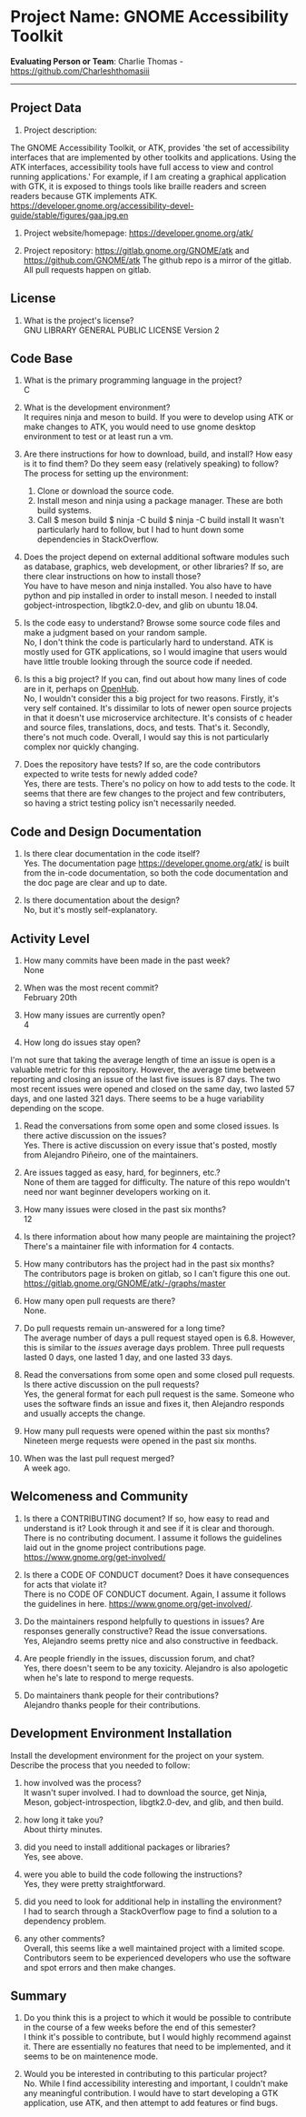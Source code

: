 # Project Name: GNOME Accessibility Toolkit   



**Evaluating Person or Team**: Charlie Thomas - https://github.com/Charleshthomasiii
<!-- list your first name and github user-name-->

---

## Project Data

1. Project description: <br>

The GNOME Accessibility Toolkit, or ATK, provides 'the set of accessibility interfaces that are implemented by other toolkits and applications. Using the ATK interfaces, accessibility tools have full access to view and control running applications.' For example, if I am creating a graphical application with GTK, it is exposed to things tools like braille readers and screen readers because GTK implements ATK. https://developer.gnome.org/accessibility-devel-guide/stable/figures/gaa.jpg.en
<!--
What is the purpose of this project? What does the code do? What type of users
does it have?
-->

1. Project website/homepage: https://developer.gnome.org/atk/

1. Project repository: https://gitlab.gnome.org/GNOME/atk and https://github.com/GNOME/atk The github repo is a mirror of the gitlab. All pull requests happen on gitlab.



## License

1. What is the project's license? <br>
GNU LIBRARY GENERAL PUBLIC LICENSE Version 2
<!--
In most repositories there will be a file named LICENSE or something similar in
the root level of the repository. This is the one to examine. There may be
different licenses on specific files, but the project will have a main license.
-->



## Code Base


1. What is the primary programming language in the project? <br>
C

1. What is the development environment? <br> 
It requires ninja and meson to build. If you were to develop using ATK or make changes to ATK, you would need to use gnome desktop environment to test or at least run a vm.
	<!--
	For example, is it Gnu C++ on Linux?
	Is it a Windows 10 application? Does one need to develop in a virtual machine?
	-->

1. Are there instructions for how to download, build, and install? How easy is it
to find them? Do they seem easy (relatively speaking) to follow? <br>
The process for setting up the environment: 
	1. Clone or download the source code.
	2. Install meson and ninja using a package manager. These are both build systems.
	3. Call $ meson build
    		$ ninja -C build
    		$ ninja -C build install
It wasn't particularly hard to follow, but I had to hunt down some dependencies in StackOverflow.
	
	
1. Does the project depend on external additional software modules such as
database,  graphics, web development, or other libraries? If so, are there clear instructions on how to install those? <br>
You have to have meson and ninja installed. You also have to have python and pip installed in order to install meson. I needed to install gobject-introspection, libgtk2.0-dev, and glib on ubuntu 18.04.



1. Is the code easy to understand? Browse some source code files and make
a judgment based on your random sample. <br>
No, I don't think the code is particularly hard to understand. ATK is mostly used for GTK applications, so I would imagine that users would have little trouble looking through the source code if needed. 

1. Is this a big project? If you can, find out about how many lines of code
are in it, perhaps on [OpenHub](https://www.openhub.net/). <br>
No, I wouldn't consider this a big project for two reasons. Firstly, it's very self contained.  It's dissimilar to lots of newer open source projects in that it doesn't use microservice architecture. It's consists of c header and source files, translations, docs, and tests. That's it. Secondly, there's not much code. Overall, I would say this is not particularly complex nor quickly changing. 

1. Does the repository have tests? If so, are the code contributors expected to write tests for newly added code? <br>
Yes, there are tests. There's no policy on how to add tests to the code. It seems that there are few changes to the project and few contributers, so having a strict testing policy isn't necessarily needed.


## Code and Design Documentation
1. Is there clear documentation in the code itself? <br>
Yes. The documentation page https://developer.gnome.org/atk/ is built from the in-code documentation, so both the code documentation and the doc page are clear and up to date.

1. Is there documentation about the design?  <br>
No, but it's mostly self-explanatory.


## Activity Level


1. How many commits have been made in the past week? <br>
None

1. When was the most recent commit? <br>
February 20th

1. How many issues are currently open? <br>
4
1. How long do issues stay open? <br>

I'm not sure that taking the average length of time an issue is open is a valuable metric for this repository. However, the average time between reporting and closing an issue of the last five issues is 87 days. The two most recent issues were opened and closed on the same day, two lasted 57 days, and one lasted 321 days. There seems to be a huge variability depending on the scope.
	<!--
	Take the five closed issues (they can be most recently closed or a sample distributed over time) and look at when each was first reported.
	Compute the number of days that each was open and take the average.
	-->

1. Read the conversations from some open and some closed issues. Is there active discussion on the issues? <br>
Yes. There is active discussion on every issue that's posted, mostly from Alejandro Piñeiro, one of the maintainers.


1. Are issues tagged as easy, hard, for beginners, etc.? <br>
None of them are tagged for difficulty. The nature of this repo wouldn't need nor want beginner developers working on it.

1. How many issues were closed in the past six months? <br>
12


1. Is there information about how many people are maintaining the project? <br>
There's a maintainer file with information for 4 contacts.

1. How many contributors has the project had in the past six months? <br>
The contributors page is broken on gitlab, so I can't figure this one out. https://gitlab.gnome.org/GNOME/atk/-/graphs/master

1. How many open pull requests are there? <br>
None.

1. Do pull requests remain un-answered for a long time? <br>
The average number of days a pull request stayed open is 6.8. However, this is similar to the _issues_ average days problem. Three pull requests lasted 0 days, one lasted 1 day, and one lasted 33 days.
	<!--
	Look at the closed pull requests to see how long they stayed open.
	Take the five closed pull requests  (they can be most recently closed or a sample distributed over time) and look at when each was first created.
	Compute the number of days that each was open and take the average.
	-->

1. Read the conversations from some open and some closed pull requests.  Is there active discussion on the pull requests? <br>
Yes, the general format for each pull request is the same. Someone who uses the software finds an issue and fixes it, then Alejandro responds and usually accepts the change.

1. How many pull requests were opened within the past six months? <br>
Nineteen merge requests were opened in the past six months.

1. When was the last  pull request  merged? <br>
A week ago.
## Welcomeness and Community

1. Is there a CONTRIBUTING document? If so, how easy to read and understand is it?
Look through it and see if it is clear and thorough. <br>
There is no contributing document. I assume it follows the guidelines laid out in the gnome project contributions page. https://www.gnome.org/get-involved/

1. Is there a CODE OF CONDUCT document? Does it have consequences for acts that
violate it? <br>
There is no CODE OF CONDUCT document. Again, I assume it follows the guidelines in here. https://www.gnome.org/get-involved/.

1. Do the maintainers respond helpfully to questions in issues?
Are responses generally constructive? Read the issue conversations. <br>
Yes, Alejandro seems pretty nice and also constructive in feedback. 

1. Are people friendly in the issues, discussion forum, and chat? <br>
Yes, there doesn't seem to be any toxicity. Alejandro is also apologetic when he's late to respond to merge requests.


1. Do maintainers thank people for their contributions? <br>
Alejandro thanks people for their contributions.

## Development Environment Installation

Install the development environment for the project on your system.
Describe the process that you needed to follow:

1. how involved was the process? <br>
It wasn't super involved. I had to download the source, get Ninja, Meson, gobject-introspection, libgtk2.0-dev, and glib, and then build.

1. how long it take you? <br>
About thirty minutes.

1. did you need to install additional packages or libraries? <br>
Yes, see above.

1. were you able to build the code following the instructions? <br>
Yes, they were pretty straightforward.

1. did you need to look for additional help in installing the environment? <br>
I had to search through a StackOverflow page to find a solution to a dependency problem.

1. any other comments? <br>
Overall, this seems like a well maintained project with a limited scope. Contributors seem to be experienced developers who use the software and spot errors and then make changes.




## Summary
1. Do you think  this is a project to which it would be possible to contribute
in the course of a few weeks before the end of this semester? <br>
I think it's possible to contribute, but I would highly recommend against it. There are essentially no features that need to be implemented, and it seems to be on maintenence mode.
	<!--
	Explain your position. Do NOT simply say 'yes or 'no'.
	-->

1. Would you be interested in contributing to this particular project? <br>
No. While I find accessibility interesting and important, I couldn't make any meaningful contribution. I would have to start developing a GTK application, use ATK, and then attempt to add features or find bugs.
	<!--
	Explain why you would or would not be interested in contributing to this project. Do NOT simply say 'yes or 'no'.
	-->
